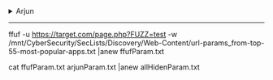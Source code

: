 <details>
  <summary>Arjun</summary>

    arjun -u "https://target.com" -m get --stable |anew arjunParam.txt
    
    arjun -i hiddenFiles.txt -t 10 -c 300 -T 30 -d 10 -oB 127.0.0.1:8080 -m POST -oT hiddenParam1.txt
    
    arjun -i allURLs.txt -t 10 -c 300 -T 30 -d 10 -oB 127.0.0.1:8080 -m POST -oT hiddenParam2.txt

</details>

--------------------------------------------------------------------------------------

ffuf -u https://target.com/page.php?FUZZ=test -w /mnt/CyberSecurity/SecLists/Discovery/Web-Content/url-params_from-top-55-most-popular-apps.txt |anew ffufParam.txt

cat ffufParam.txt arjunParam.txt |anew allHidenParam.txt


